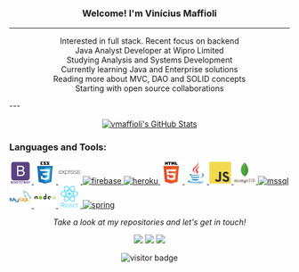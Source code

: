 <h3 align="center"> Welcome! I'm Vinícius Maffioli</h3>

---
<p align="center">
Interested in full stack. Recent focus on backend <br/>
Java Analyst Developer at Wipro Limited <br/>
Studying Analysis and Systems Development <br/>
Currently learning Java and Enterprise solutions <br/>
Reading more about MVC, DAO and SOLID concepts <br/>
Starting with open source collaborations <br/>
</p>  
---



<p align="center">
<a href="https://github.com/vmaffioli/vmaffioli">
  <img align="center" src="https://github-readme-stats.vercel.app/api?username=vmaffioli&show_icons=true&line_height=27&count_private=true&title_color=ffffff&text_color=c9cacc&icon_color=2bbc8a&bg_color=1d1f21" alt="vmaffioli's GitHub Stats" />
</a>
</p>  

<h3 align="left">Languages and Tools:</h3>
<p align="left"> <a href="https://getbootstrap.com" target="_blank"> <img src="https://raw.githubusercontent.com/devicons/devicon/master/icons/bootstrap/bootstrap-plain-wordmark.svg" alt="bootstrap" width="40" height="40"/> </a> <a href="https://www.w3schools.com/css/" target="_blank"> <img src="https://raw.githubusercontent.com/devicons/devicon/master/icons/css3/css3-original-wordmark.svg" alt="css3" width="40" height="40"/> </a> <a href="https://expressjs.com" target="_blank"> <img src="https://raw.githubusercontent.com/devicons/devicon/master/icons/express/express-original-wordmark.svg" alt="express" width="40" height="40"/> </a> <a href="https://firebase.google.com/" target="_blank"> <img src="https://www.vectorlogo.zone/logos/firebase/firebase-icon.svg" alt="firebase" width="40" height="40"/> </a> <a href="https://heroku.com" target="_blank"> <img src="https://www.vectorlogo.zone/logos/heroku/heroku-icon.svg" alt="heroku" width="40" height="40"/> </a> <a href="https://www.w3.org/html/" target="_blank"> <img src="https://raw.githubusercontent.com/devicons/devicon/master/icons/html5/html5-original-wordmark.svg" alt="html5" width="40" height="40"/> </a> <a href="https://www.java.com" target="_blank"> <img src="https://raw.githubusercontent.com/devicons/devicon/master/icons/java/java-original.svg" alt="java" width="40" height="40"/> </a> <a href="https://developer.mozilla.org/en-US/docs/Web/JavaScript" target="_blank"> <img src="https://raw.githubusercontent.com/devicons/devicon/master/icons/javascript/javascript-original.svg" alt="javascript" width="40" height="40"/> </a> <a href="https://www.mongodb.com/" target="_blank"> <img src="https://raw.githubusercontent.com/devicons/devicon/master/icons/mongodb/mongodb-original-wordmark.svg" alt="mongodb" width="40" height="40"/> </a> <a href="https://www.microsoft.com/en-us/sql-server" target="_blank"> <img src="https://www.svgrepo.com/show/303229/microsoft-sql-server-logo.svg" alt="mssql" width="40" height="40"/> </a> <a href="https://www.mysql.com/" target="_blank"> <img src="https://raw.githubusercontent.com/devicons/devicon/master/icons/mysql/mysql-original-wordmark.svg" alt="mysql" width="40" height="40"/> </a> <a href="https://nodejs.org" target="_blank"> <img src="https://raw.githubusercontent.com/devicons/devicon/master/icons/nodejs/nodejs-original-wordmark.svg" alt="nodejs" width="40" height="40"/> </a> <a href="https://reactjs.org/" target="_blank"> <img src="https://raw.githubusercontent.com/devicons/devicon/master/icons/react/react-original-wordmark.svg" alt="react" width="40" height="40"/> </a> <a href="https://spring.io/" target="_blank"> <img src="https://www.vectorlogo.zone/logos/springio/springio-icon.svg" alt="spring" width="40" height="40"/> </a> </p>

<p align="center">
  <i>Take a look at my repositories and let's get in touch!</i>

<p align="center">
<a href= "https://github.com/vmaffioli/vmaffioli/"><img src="https://img.icons8.com/material-outlined/27/000000/ball-point-pen.png"/></a>
<a href= "https://www.linkedin.com/in/vinicius-maffioli/"><img src="https://img.icons8.com/material-outlined/30/000000/linkedin.png"/></a>
<a href= "https://vmaffioli.website"><img src="https://img.icons8.com/material-outlined/27/000000/geography.png"/></a>
</p>

<p  align="center">
<!--<img src="https://visitor-badge.glitch.me/badge?page_id=halfrost.halfrost" alt="visitor badge"/>-->
<img src="https://visitor-badge.laobi.icu/badge?page_id=halfrost.halfrost" alt="visitor badge"/>       
</p>

</p>
